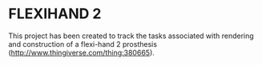 # FLEXIHAND 2 #

This project has been created to track the tasks associated with rendering and construction of a 
flexi-hand 2 prosthesis (http://www.thingiverse.com/thing:380665).  
